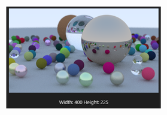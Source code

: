 ![finalRender](https://github.com/Ewan-DuplessisK/RaytracingIntro/blob/master/CaptureRaytracing.png?raw=true)
